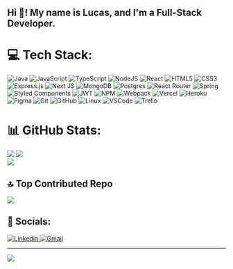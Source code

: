 

<!--
**me-luc/me-luc** is a ✨ _special_ ✨ repository because its `README.md` (this file) appears on your GitHub profile.

Here are some ideas to get you started:

- 🔭 I’m currently working on ...
- 🌱 I’m currently learning ...
- 👯 I’m looking to collaborate on ...
- 🤔 I’m looking for help with ...
- 💬 Ask me about ...
- 📫 How to reach me: ...
- 😄 Pronouns: ...
- ⚡ Fun fact: ...
-->

<h2 align="left">Hi 👋! My name is Lucas, and I'm a Full-Stack Developer.</h2>

# 💻 Tech Stack:

![Java](https://img.shields.io/badge/java-%23ED8B00.svg?style=for-the-badge&logo=java&logoColor=blueviolet&color=black) 
![JavaScript](https://img.shields.io/badge/javascript-%23323330.svg?style=for-the-badge&logo=javascript&logoColor=blueviolet&color=black)
![TypeScript](https://img.shields.io/badge/typescript-%23007ACC.svg?style=for-the-badge&logo=typescript&logoColor=blueviolet&color=black)
![NodeJS](https://img.shields.io/badge/node.js-6DA55F?style=for-the-badge&logo=node.js&logoColor=blueviolet&color=black) 
![React](https://img.shields.io/badge/react-%2320232a.svg?style=for-the-badge&logo=react&logoColor=blueviolet&color=black) 
![HTML5](https://img.shields.io/badge/html5-%23E34F26.svg?style=for-the-badge&logoColor=blueviolet&color=black) 
![CSS3](https://img.shields.io/badge/css3-%231572B6.svg?style=for-the-badge&logo=css3&logoColor=blueviolet&color=black) 
![Express.js](https://img.shields.io/badge/express.js-%23404d59.svg?style=for-the-badge&logo=express&logoColor=blueviolet&color=black) 
![Next JS](https://img.shields.io/badge/Next-black?style=for-the-badge&logo=next.js&logoColor=blueviolet&color=black) 
![MongoDB](https://img.shields.io/badge/MongoDB-%234ea94b.svg?style=for-the-badge&logo=mongodb&logoColor=blueviolet&color=black) 
![Postgres](https://img.shields.io/badge/postgres-%23316192.svg?style=for-the-badge&logo=postgresql&logoColor=blueviolet&color=black)
![React Router](https://img.shields.io/badge/React_Router-CA4245?style=for-the-badge&logo=react-router&logoColor=blueviolet&color=black) 
![Spring](https://img.shields.io/badge/spring-%236DB33F.svg?style=for-the-badge&logo=spring&logoColor=blueviolet&color=black) 
![Styled Components](https://img.shields.io/badge/styled--components-DB7093?style=for-the-badge&logo=styled-components&logoColor=blueviolet&color=black) 
![JWT](https://img.shields.io/badge/JWT-black?style=for-the-badge&logo=JSON%20web%20tokens&logoColor=blueviolet&color=black) 
![NPM](https://img.shields.io/badge/NPM-%23000000.svg?style=for-the-badge&logo=npm&logoColor=blueviolet&color=black) 
![Webpack](https://img.shields.io/badge/webpack-%238DD6F9.svg?style=for-the-badge&logo=webpack&logoColor=blueviolet&color=black) 
![Vercel](https://img.shields.io/badge/vercel-%23000000.svg?style=for-the-badge&logo=vercel&logoColor=blueviolet&color=black) 
![Heroku](https://img.shields.io/badge/heroku-%23430098.svg?style=for-the-badge&logo=heroku&logoColor=blueviolet&color=black) 
![Figma](https://img.shields.io/badge/figma-%23F24E1E.svg?style=for-the-badge&logoColor=blueviolet&color=black)
![Git](https://img.shields.io/badge/GIT-E44C30?style=for-the-badge&logo=git&logoColor=blueviolet&color=black)
![GitHub](https://img.shields.io/badge/GitHub-100000?style=for-the-badge&logoColor=blueviolet&color=black)
![Linux](https://img.shields.io/badge/Linux-FCC624?style=for-the-badge&logoColor=blueviolet&color=black)
![VSCode](https://img.shields.io/badge/Visual_Studio_Code-0078D4?style=for-the-badge&logo=visual%20studio%20code&logoColor=blueviolet&color=black)
![Trello](https://img.shields.io/badge/trello-E34F26?style=for-the-badge&logo=trello&logoColor=blueviolet&color=black)



# 📊 GitHub Stats:

![](https://github-readme-streak-stats.herokuapp.com/?user=me-luc&theme=midnight-purple&hide_border=false)
![](https://github-readme-stats.vercel.app/api?username=me-luc&theme=midnight-purple&hide_border=false&include_all_commits=false&count_private=true)<br/>
![](https://github-readme-stats.vercel.app/api/top-langs/?username=me-luc&theme=midnight-purple&hide_border=false&include_all_commits=false&count_private=true&layout=compact)<br/>



## 🔝 Top Contributed Repo
![](https://github-contributor-stats.vercel.app/api?username=me-luc&limit=5&theme=dark&combine_all_yearly_contributions=true)

## 📧 Socials:
  
<div>
  
  <a href="https://www.linkedin.com/in/almeida-lucas1/">
     <img alt="Linkedin"  src="https://img.shields.io/badge/LinkedIn-0077B5?style=for-the-badge&logo=linkedin&logoColor=white" />
  </a>
 
  <a href="mailto:al.lucas.santos@gmail.com.br">
    <img alt="Gmail" src="https://img.shields.io/badge/Gmail-D14836?style=for-the-badge&logo=gmail&logoColor=white" />
  </a>
  
</div>
  

---
[![](https://visitcount.itsvg.in/api?id=me-luc&icon=8&color=12)](https://visitcount.itsvg.in)

<!-- Proudly created with GPRM ( https://gprm.itsvg.in ) -->




<!-- 
  <code><img height="40" src="https://raw.githubusercontent.com/devicons/devicon/1119b9f84c0290e0f0b38982099a2bd027a48bf1/icons/html5/html5-plain-wordmark.svg"></code>
  <code><img height="40" src="https://raw.githubusercontent.com/devicons/devicon/1119b9f84c0290e0f0b38982099a2bd027a48bf1/icons/css3/css3-plain-wordmark.svg"></code>
  <code><img height="40" src="https://raw.githubusercontent.com/devicons/devicon/1119b9f84c0290e0f0b38982099a2bd027a48bf1/icons/javascript/javascript-plain.svg"></code>
  <code><img height="40" src="https://raw.githubusercontent.com/devicons/devicon/master/icons/java/java-original.svg"></code>
  <code><img height="40" src="https://raw.githubusercontent.com/devicons/devicon/1119b9f84c0290e0f0b38982099a2bd027a48bf1/icons/react/react-original.svg"></code>
--> 
